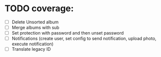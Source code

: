# TODO coverage:

- [ ] Delete Unsorted album
- [ ] Merge albums with sub
- [ ] Set protection with password and then unset password
- [ ] Notifications (create user, set config to send notification, upload photo, execute notification)
- [ ] Translate legacy ID
